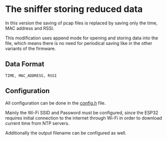# The sniffer storing reduced data

In this version the saving of pcap files is replaced by saving only the time, MAC address and RSSI.

This modification uses append mode for opening and storing data into the file, which means there is no need for periodical saving like in the other variants of the firmware.

## Data Format

    TIME, MAC_ADDRESS, RSSI

## Configuration

All configuration can be done in the [config.h](main/config.h) file.

Mainly the Wi-Fi SSID and Password must be configured, since the ESP32 requires initial connection to the internet through Wi-Fi in order to download current time from NTP servers.

Additionally the output filename can be configured as well.

